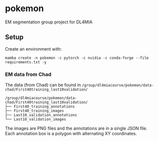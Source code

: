 # pokemon
EM segmentation group project for DL4MIA

## Setup

Create an environment with:

    mamba create -n pokemon -c pytorch -c nvidia -c conda-forge --file requirements.txt -y


### EM data from Chad

The data (from Chad) can be found in `/group/dl4miacourse/pokemon/data-chad/First40training_last10validation/`

    /group/dl4miacourse/pokemon/data-chad/First40training_last10validation/
    ├── First40_training_annotations
    ├── First40_training_images
    ├── Last10_validation_annotations
    └── Last10_validation_images

The images are PNG files and the annotations are in a single JSON file. Each annotation box is a polygon with alternating XY coordinates.